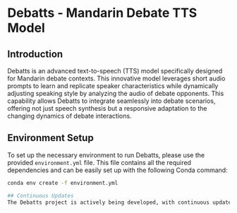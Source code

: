 # Debatts - Mandarin Debate TTS Model

## Introduction
Debatts is an advanced text-to-speech (TTS) model specifically designed for Mandarin debate contexts. This innovative model leverages short audio prompts to learn and replicate speaker characteristics while dynamically adjusting speaking style by analyzing the audio of debate opponents. This capability allows Debatts to integrate seamlessly into debate scenarios, offering not just speech synthesis but a responsive adaptation to the changing dynamics of debate interactions.

## Environment Setup
To set up the necessary environment to run Debatts, please use the provided `environment.yml` file. This file contains all the required dependencies and can be easily set up with the following Conda command:

```bash
conda env create -f environment.yml

## Continuous Updates
The Debatts project is actively being developed, with continuous updates aimed at enhancing model performance and expanding features. We encourage users to regularly check our repository for the latest updates and improvements to ensure optimal functionality and to take advantage of new capabilities as they become available.